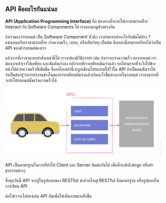 ## API คืออะไรกันแน่นะ

**API (Application Programming Interface)** คือ ช่องทางที่จะทำให้เราสามารถที่จะ Interact กับ Software Components ได้ เราลองมาดูตัวอย่างกัน

ถ้าเรามองว่ารถยนต์ เป็น Software Component ตัวนึง เราสามารถทำอะไรกับมันได้บ้าง ? แน่นอนครับเราสามารถที่จะ เร่งความเร็ว, เบรค, หรือเปิดวิทยุ เป็นต้น สิ่งเหล่านี้สามารถเรียกได้ว่าเป็น API ของตัวรถยนต์ของเรา

แล้วการที่เราสามารถทำสิ่งเหล่านี้ได้ เราจะต้องมีวิธีการทำ เช่น  ถ้าเราจะเร่งความเร็ว ของรถยนต์ เราต้องเอาเท้าเราไปเหยียบ และดันคันเร่งลง หลังจากที่เราเหยียบคันเร่งแล้ว รถก็สามารถที่จะวิ่งไปข้างหน้าได้ด้วยความเร็วที่เพิ่มขึ้น 
ซึ่งกลไกเหล่่านี้จะถูกเขียนโปรแกรมใส่ไว้ใน API 
ถ้าเป็นคนขับเราไม่จำเป็นต้องรู้ว่าการทำงานข้างในของการเหยียบคันเร่งแล้วเกิดอะไรขึ้นบ้างภายในรถยนต์ เราสามารถที่จะทำให้รถยนต์นั้นเร่งความเร็วได้ 

![API Illustration](./images/api-illustration.png)

API เป็นมาตรฐานในการที่ทำให้ Client และ Server ติดต่อกันได้ เพื่อที่จะเข้าถึงข้อมูล หรือทำธุรกรรมต่างๆ 

ซึ่งทุกวันนี้ API จะอยู่ในรูปแบบของ RESTful ซะส่วนใหญ่ RESTful คือมาตรฐาน หรือรูปแบบในการเขียน API

ต่อไปเราจะไปลองเล่น API กันเพื่อให้เห็นภาพมากยิ่งขึ้น